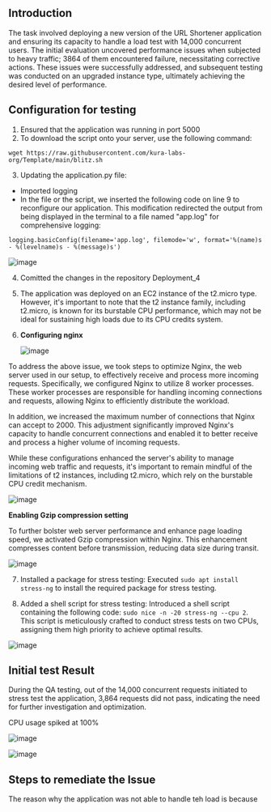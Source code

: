 ## Introduction

The task involved deploying a new version of the URL Shortener application and ensuring its capacity to handle a load test with 14,000 concurrent users. The initial evaluation uncovered performance issues when subjected to heavy traffic; 3864 of them encountered failure, necessitating corrective actions. These issues were successfully addressed, and subsequent testing was conducted on an upgraded instance type, ultimately achieving the desired level of performance.

## Configuration for testing

1) Ensured that the application was running in port 5000
2) To download the script onto your server, use the following command:

```shell
wget https://raw.githubusercontent.com/kura-labs-org/Template/main/blitz.sh
```
3) Updating the application.py file:
 - Imported logging
 - In the file or the script, we inserted the following code on line 9 to reconfigure our application. This modification redirected the output from being displayed in the terminal to a file named "app.log" for comprehensive logging:
```shell
logging.basicConfig(filename='app.log', filemode='w', format='%(name)s - %(levelname)s - %(message)s')
```
![image](https://github.com/SaraGurungLABS01/Blitz_2/assets/140760966/00d37a65-fe60-472a-949b-711ac43895b8)



4) Comitted the changes in the repository Deployment_4

5) The application was deployed on an EC2 instance of the t2.micro type. However, it's important to note that the t2 instance family, including t2.micro, is known for its burstable CPU performance, which may not be ideal for sustaining high loads due to its CPU credits system.

6) **Configuring nginx**
   
   ![image](https://github.com/SaraGurungLABS01/Blitz_2/assets/140760966/962f9493-e93e-4889-9b26-e5fe25d32edf)

   
To address the above issue, we took steps to optimize Nginx, the web server used in our setup, to effectively receive and process more incoming requests. Specifically, we configured Nginx to utilize 8 worker processes. These worker processes are responsible for handling incoming connections and requests, allowing Nginx to efficiently distribute the workload.

In addition, we increased the maximum number of connections that Nginx can accept to 2000. This adjustment significantly improved Nginx's capacity to handle concurrent connections and enabled it to better receive and process a higher volume of incoming requests.

While these configurations enhanced the server's ability to manage incoming web traffic and requests, it's important to remain mindful of the limitations of t2 instances, including t2.micro, which rely on the burstable CPU credit mechanism. 

![image](https://github.com/SaraGurungLABS01/Blitz_2/assets/140760966/36ca58cb-fd39-49e0-8f1c-a93036c09d34)

**Enabling Gzip compression setting**

To further bolster web server performance and enhance page loading speed, we activated Gzip compression within Nginx. This enhancement compresses content before transmission, reducing data size during transit.

![image](https://github.com/SaraGurungLABS01/Blitz_2/assets/140760966/77cf3732-f660-490c-9d98-132703b39355)

7) Installed a package for stress testing: Executed `sudo apt install stress-ng` to install the required package for stress testing.

8) Added a shell script for stress testing: Introduced a shell script containing the following code: `sudo nice -n -20 stress-ng --cpu 2`. This script is meticulously crafted to conduct stress tests on two CPUs, assigning them high priority to achieve optimal results.

![image](https://github.com/SaraGurungLABS01/Blitz_2/assets/140760966/486522b4-3216-4b36-8978-13dbe5a5e84c)


## Initial test Result

During the QA testing, out of the 14,000 concurrent requests initiated to stress test the application, 3,864 requests did not pass, indicating the need for further investigation and optimization.

CPU usage spiked at  100%

![image](https://github.com/SaraGurungLABS01/Blitz_2/assets/140760966/340d052b-5bb9-48c3-8ba1-4d662f0425cf)

![image](https://github.com/SaraGurungLABS01/Blitz_2/assets/140760966/bf9a7682-fb9e-4ef5-91fd-84a3341d5870)


## Steps to remediate the Issue

The reason why the application was not able to handle teh load is because 





